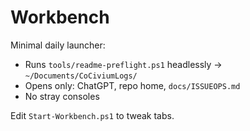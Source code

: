 <!-- status: stub; target: 150+ words -->
<!-- status: stub; target: 150+ words -->
<!-- status: stub; target: 150+ words -->
<!-- status: stub; target: 150+ words -->
<!-- status: stub; target: 150+ words -->
# Workbench

Minimal daily launcher:
- Runs `tools/readme-preflight.ps1` headlessly → `~/Documents/CoCiviumLogs/`
- Opens only: ChatGPT, repo home, `docs/ISSUEOPS.md`
- No stray consoles

Edit `Start-Workbench.ps1` to tweak tabs.






